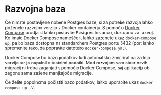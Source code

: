 # Razvojna baza

Če nimate postavljene nobene Postgres baze, si za potrebe razvoja lahko poženete
razvojno verzijo v Docker containerju. S pomočjo [Docker Compose](https://docs.docker.com/compose/)
orodja si lahko postavite Postgres instanco, dostopno za razvoj. Ko imate Docker
Compose nameščen, lahko zaženete ukaz `docker-compose up`, pa bo baza dostopna na
standardnem Postgres portu 5432 (port lahko spremenite tako, da popravite datoteko
`docker-compose.yml`).

Docker Compose bo bazo podatkov tudi avtomatsko zmigriral na zadnjo verzijo ter
jo napolnil s testnimi podatki. Med razvojem vam sicer novih migracij ni treba
zaganjati s pomočjo Docker Compose, saj aplikacija ob zagonu sama zažene 
manjkajoče migracije.

Če želite popolnoma počistiti bazo podatkov, lahko uporabite ukaz `docker compose up -V`.
